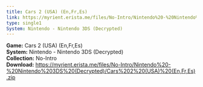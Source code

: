 ```yaml
---
title: Cars 2 (USA) (En,Fr,Es)
link: https://myrient.erista.me/files/No-Intro/Nintendo%20-%20Nintendo%203DS%20(Decrypted)/Cars%202%20(USA)%20(En,Fr,Es).zip
type: single1
System: Nintendo - Nintendo 3DS (Decrypted)
---
```

<b>Game:</b> Cars 2 (USA) (En,Fr,Es)<br>
<b>System:</b> Nintendo - Nintendo 3DS (Decrypted)<br>
<b>Collection:</b> No-Intro<br>
<b>Download:</b> https://myrient.erista.me/files/No-Intro/Nintendo%20-%20Nintendo%203DS%20(Decrypted)/Cars%202%20(USA)%20(En,Fr,Es).zip